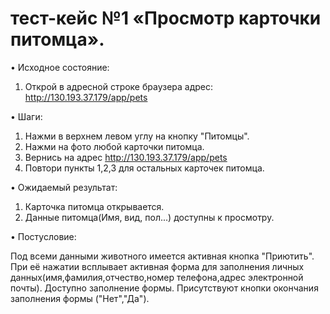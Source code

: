 # тест-кейс №1 «Просмотр карточки питомца».
• Исходное состояние:
  1. Открой в адресной строке браузера адрес: http://130.193.37.179/app/pets

• Шаги:
  1. Нажми в верхнем левом углу на кнопку "Питомцы".
  2. Нажми на фото любой карточки питомца.
  3. Вернись на адрес http://130.193.37.179/app/pets
  4. Повтори пункты 1,2,3 для остальных карточек питомца.

• Ожидаемый результат:
  1. Карточка питомца открывается.
  2. Данные питомца(Имя, вид, пол...) доступны к просмотру.

• Постусловие:

  Под всеми данными животного имеется активная кнопка "Приютить".
  При её нажатии всплывает активная форма для заполнения личных данных(имя,фамилия,отчество,номер телефона,адрес электронной почты).
  Доступно заполнение формы.
  Присутствуют кнопки окончания заполнения формы ("Нет","Да").
